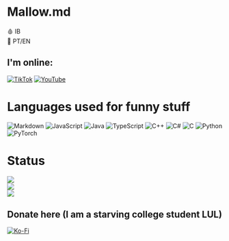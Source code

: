 # Mallow.md
🩸    IB<br>🐧   PT/EN


## I'm online:
[![TikTok](https://img.shields.io/badge/TikTok-%23000000.svg?logo=TikTok&logoColor=white)](https://tiktok.com/@@.prinzeugen) [![YouTube](https://img.shields.io/badge/YouTube-%23FF0000.svg?logo=YouTube&logoColor=white)](https://youtube.com/@@justnotreal) 

# Languages used for funny stuff
![Markdown](https://img.shields.io/badge/markdown-%23000000.svg?style=for-the-badge&logo=markdown&logoColor=white) ![JavaScript](https://img.shields.io/badge/javascript-%23323330.svg?style=for-the-badge&logo=javascript&logoColor=%23F7DF1E) ![Java](https://img.shields.io/badge/java-%23ED8B00.svg?style=for-the-badge&logo=java&logoColor=white) ![TypeScript](https://img.shields.io/badge/typescript-%23007ACC.svg?style=for-the-badge&logo=typescript&logoColor=white) ![C++](https://img.shields.io/badge/c++-%2300599C.svg?style=for-the-badge&logo=c%2B%2B&logoColor=white) ![C#](https://img.shields.io/badge/c%23-%23239120.svg?style=for-the-badge&logo=c-sharp&logoColor=white) ![C](https://img.shields.io/badge/c-%2300599C.svg?style=for-the-badge&logo=c&logoColor=white) ![Python](https://img.shields.io/badge/python-3670A0?style=for-the-badge&logo=python&logoColor=ffdd54) ![PyTorch](https://img.shields.io/badge/PyTorch-%23EE4C2C.svg?style=for-the-badge&logo=PyTorch&logoColor=white)
# Status
![](https://github-readme-stats.vercel.app/api?username=mycpphurts&theme=synthwave&hide_border=false&include_all_commits=true&count_private=true)<br/>
![](https://github-readme-streak-stats.herokuapp.com/?user=mycpphurts&theme=synthwave&hide_border=false)<br/>
![](https://github-readme-stats.vercel.app/api/top-langs/?username=mycpphurts&theme=synthwave&hide_border=false&include_all_commits=true&count_private=true&layout=compact)

  ## Donate here (I am a starving college student LUL)
  [![Ko-Fi](https://img.shields.io/badge/Ko--fi-F16061?style=for-the-badge&logo=ko-fi&logoColor=white)](https://ko-fi.com/mimisakura) 